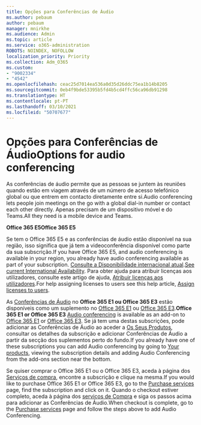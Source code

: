 ```yaml
---
title: Opções para Conferências de Áudio
ms.author: pebaum
author: pebaum
manager: mnirkhe
ms.audience: Admin
ms.topic: article
ms.service: o365-administration
ROBOTS: NOINDEX, NOFOLLOW
localization_priority: Priority
ms.collection: Adm_O365
ms.custom:
- "9002334"
- "4542"
ms.openlocfilehash: ceac25d7014ea536a0d35d26ddc75ea1b14b8205
ms.sourcegitcommit: 0eb4f9bde53395b5fd4b5cd4ffc56ca96db91298
ms.translationtype: HT
ms.contentlocale: pt-PT
ms.lasthandoff: 03/10/2021
ms.locfileid: "50707677"
---
```

# <a name="options-for-audio-conferencing"></a><span data-ttu-id="199c6-102">Opções para Conferências de Áudio</span><span class="sxs-lookup"><span data-stu-id="199c6-102">Options for audio conferencing</span></span>

<span data-ttu-id="199c6-103">As conferências de áudio permite que as pessoas se juntem às reuniões quando estão em viagem através de um número de acesso telefónico global ou que entrem em contacto diretamente entre si.</span><span class="sxs-lookup"><span data-stu-id="199c6-103">Audio conferencing lets people join meetings on the go with a global dial-in number or contact each other directly.</span></span> <span data-ttu-id="199c6-104">Apenas precisam de um dispositivo móvel e do Teams.</span><span class="sxs-lookup"><span data-stu-id="199c6-104">All they need is a mobile device and Teams.</span></span>

<span data-ttu-id="199c6-105">**Office 365 E5**</span><span class="sxs-lookup"><span data-stu-id="199c6-105">**Office 365 E5**</span></span>

<span data-ttu-id="199c6-106">Se tem o Office 365 E5 e as conferências de áudio estão disponível na sua região, isso significa que já tem a videoconferência disponível como parte da sua subscrição.</span><span class="sxs-lookup"><span data-stu-id="199c6-106">If you have Office 365 E5, and audio conferencing is available in your region, you already have audio conferencing available as part of your subscription.</span></span> <span data-ttu-id="199c6-107">[Consulte a Disponibilidade internacional atual](https://go.microsoft.com/fwlink/p/?LinkID=839556).</span><span class="sxs-lookup"><span data-stu-id="199c6-107">[See current International Availability](https://go.microsoft.com/fwlink/p/?LinkID=839556).</span></span> <span data-ttu-id="199c6-108">Para obter ajuda para atribuir licenças aos utilizadores, consulte este artigo de ajuda, [Atribuir licenças aos utilizadores](https://docs.microsoft.com/microsoft-365/admin/manage/assign-licenses-to-users).</span><span class="sxs-lookup"><span data-stu-id="199c6-108">For help assigning licenses to users see this help article, [Assign licenses to users](https://docs.microsoft.com/microsoft-365/admin/manage/assign-licenses-to-users).</span></span>

<span data-ttu-id="199c6-109">As [Conferências de Áudio](https://docs.microsoft.com/microsoftteams/audio-conferencing-in-office-365) no **Office 365 E1 ou Office 365 E3**
 estão disponíveis como um suplemento no [Office 365 E1](https://www.microsoft.com/microsoft-365/business/office-365-enterprise-e1-business-software) ou [Office 365 E3](https://www.microsoft.com/microsoft-365/business/office-365-enterprise-e3-business-software).</span><span class="sxs-lookup"><span data-stu-id="199c6-109">**Office 365 E1 or Office 365 E3**
[Audio conferencing](https://docs.microsoft.com/microsoftteams/audio-conferencing-in-office-365) is available as an add-on to [Office 365 E1](https://www.microsoft.com/microsoft-365/business/office-365-enterprise-e1-business-software) or [Office 365 E3](https://www.microsoft.com/microsoft-365/business/office-365-enterprise-e3-business-software).</span></span>  <span data-ttu-id="199c6-110">Se já tem uma destas subscrições, pode adicionar as Conferências de Áudio ao aceder a [Os Seus Produtos](https://go.microsoft.com/fwlink/p/?linkid=842054), consultar os detalhes da subscrição e adicionar Conferências de Áudio a partir da secção dos suplementos perto do fundo.</span><span class="sxs-lookup"><span data-stu-id="199c6-110">If you already have one of these subscriptions you can add Audio conferencing by going to [Your products](https://go.microsoft.com/fwlink/p/?linkid=842054), viewing the subscription details and adding Audio Conferencing from the add-ons section near the bottom.</span></span>

<span data-ttu-id="199c6-111">Se quiser comprar o Office 365 E1 ou o Office 365 E3, aceda à página dos [Serviços de compra](https://go.microsoft.com/fwlink/p/?linkid=868433), encontre a subscrição e clique na mesma.</span><span class="sxs-lookup"><span data-stu-id="199c6-111">If you would like to purchase Office 365 E1 or Office 365 E3, go to the [Purchase services](https://go.microsoft.com/fwlink/p/?linkid=868433) page, find the subscription and click on it.</span></span>  <span data-ttu-id="199c6-112">Quando o checkout estiver completo, aceda à página dos [serviços de Compra](https://go.microsoft.com/fwlink/p/?linkid=868433) e siga os passos acima para adicionar as Conferências de Áudio.</span><span class="sxs-lookup"><span data-stu-id="199c6-112">When checkout is complete, go to the [Purchase services](https://go.microsoft.com/fwlink/p/?linkid=868433) page and follow the steps above to add Audio Conferencing.</span></span>
